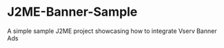 J2ME-Banner-Sample
==================

A simple sample J2ME project showcasing how to integrate Vserv Banner Ads
